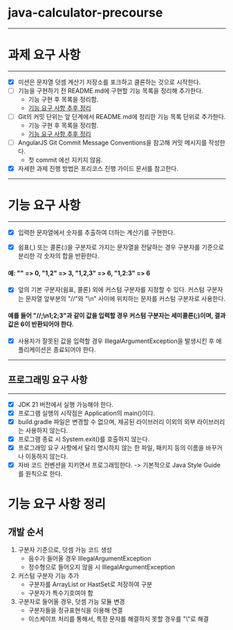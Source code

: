# java-calculator-precourse

----

# 과제 요구 사항

----

* [x] 미션은 문자열 덧셈 계산기 저장소를 포크하고 클론하는 것으로 시작한다.
* [ ] 기능을 구현하기 전 README.md에 구현할 기능 목록을 정리해 추가한다.
    * 기능 구현 후 목록을 정리함.
    * [기능 요구 사항 추후 정리](#기능-요구-사항-정리)
* [ ] Git의 커밋 단위는 앞 단계에서 README.md에 정리한 기능 목록 단위로 추가한다.
    * 기능 구현 후 목록을 정리함.
    * [기능 요구 사항 추후 정리](#기능-요구-사항-정리)
* [ ] AngularJS Git Commit Message Conventions을 참고해 커밋 메시지를 작성한다.
    * 첫 commit 에선 지키지 않음.
* [x] 자세한 과제 진행 방법은 프리코스 진행 가이드 문서를 참고한다.

----

# 기능 요구 사항

----

* [x] 입력한 문자열에서 숫자를 추출하여 더하는 계산기를 구현한다.

* [x] 쉼표(,) 또는 콜론(:)을 구분자로 가지는 문자열을 전달하는 경우 구분자를 기준으로 분리한 각 숫자의 합을 반환한다.

#### 예: "" => 0, "1,2" => 3, "1,2,3" => 6, "1,2:3" => 6

* [x] 앞의 기본 구분자(쉼표, 콜론) 외에 커스텀 구분자를 지정할 수 있다. 커스텀 구분자는 문자열 앞부분의 "//"와 "\n" 사이에 위치하는 문자를 커스텀 구분자로 사용한다.

#### 예를 들어 "//;\n1;2;3"과 같이 값을 입력할 경우 커스텀 구분자는 세미콜론(;)이며, 결과 값은 6이 반환되어야 한다.

* [x] 사용자가 잘못된 값을 입력할 경우 IllegalArgumentException을 발생시킨 후 애플리케이션은 종료되어야 한다.

----

## 프로그래밍 요구 사항

----

* [x] JDK 21 버전에서 실행 가능해야 한다.
* [x] 프로그램 실행의 시작점은 Application의 main()이다.
* [x] build.gradle 파일은 변경할 수 없으며, 제공된 라이브러리 이외의 외부 라이브러리는 사용하지 않는다.
* [x] 프로그램 종료 시 System.exit()를 호출하지 않는다.
* [x] 프로그래밍 요구 사항에서 달리 명시하지 않는 한 파일, 패키지 등의 이름을 바꾸거나 이동하지 않는다.
* [x] 자바 코드 컨벤션을 지키면서 프로그래밍한다. -> 기본적으로 Java Style Guide를 원칙으로 한다.

# 기능 요구 사항 정리

## 개발 순서

1. 구분자 기준으로, 덧셈 가능 코드 생성
    * 음수가 들어올 경우 IllegalArgumentException
    * 정수형으로 들어오지 않을 시 IllegalArgumentException
2. 커스텀 구분자 기능 추가
    * 구분자를 ArrayList or HastSet로 저장하여 구분
    * 구분자가 특수기호여야 함
3. 구분자로 들어올 경우, 덧셈 가능 모듈 변경
    * 구분자들을 정규표현식을 이용해 연결
    * 이스케이프 처리를 통해서, 특정 문자를 해결하지 못할 경우를 "\\"로 해결



